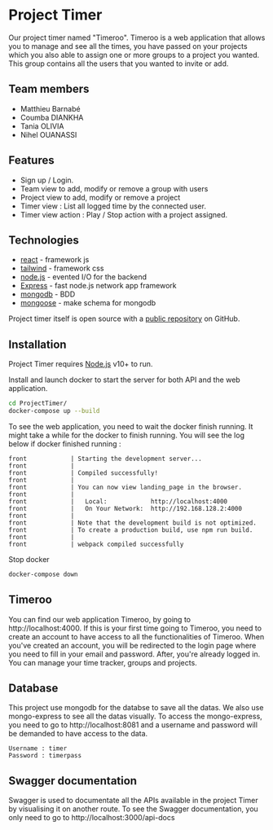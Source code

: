 # Project Timer

Our project timer named "Timeroo". Timeroo is a web application that allows you to manage and see all the times, you have passed on your projects which you also able to assign one or more groups to a project you wanted. This group contains all the users that you wanted to invite or add.

## Team members

- Matthieu Barnabé
- Coumba DIANKHA
- Tania OLIVIA
- Nihel OUANASSI

## Features

- Sign up / Login.
- Team view to add, modify or remove a group with users
- Project view to add, modify or remove a project
- Timer view : List all logged time by the connected user.
- Timer view action : Play / Stop action with a project assigned.

## Technologies

- [react] - framework js 
- [tailwind] - framework css
- [node.js] - evented I/O for the backend
- [Express] - fast node.js network app framework 
- [mongodb] - BDD
- [mongoose] - make schema for mongodb

Project timer itself is open source with a [public repository][projectTimer] on GitHub.

## Installation

Project Timer requires [Node.js](https://nodejs.org/) v10+ to run.

Install and launch docker to start the server for both API and the web application.

```sh
cd ProjectTimer/
docker-compose up --build
```

To see the web application, you need to wait the docker finish running. It might take a while for the docker to finish running. You will see the log below if docker finished running : 

```
front            | Starting the development server...
front            | 
front            | Compiled successfully!
front            | 
front            | You can now view landing_page in the browser.
front            | 
front            |   Local:            http://localhost:4000
front            |   On Your Network:  http://192.168.128.2:4000
front            | 
front            | Note that the development build is not optimized.
front            | To create a production build, use npm run build.
front            | 
front            | webpack compiled successfully
```

Stop docker

```sh
docker-compose down
```
## Timeroo
You can find our web application Timeroo, by going to http://localhost:4000. If this is your first time going to Timeroo, you need to create an account to have access to all the functionalities of Timeroo. When you've created an account, you will be redirected to the login page where you need to fill in your email and password. After, you're already logged in. You can manage your time tracker, groups and projects.

## Database
 
 This project use mongodb for the databse to save all the datas. We also use mongo-express to see all the datas visually. To access the mongo-express, you need to go to http://localhost:8081 and a username and password will be demanded to have access to the data.
 ```
 Username : timer
 Password : timerpass
 ```
 
## Swagger documentation

Swagger is used to documentate all the APIs available in the project Timer by visualising it on another route. To see the Swagger documentation, you only need to go to http://localhost:3000/api-docs


[//]: # (These are reference links used in the body of this note and get stripped out when the markdown processor does its job. There is no need to format nicely because it shouldn't be seen. Thanks SO - http://stackoverflow.com/questions/4823468/store-comments-in-markdown-syntax)
   [react]:<https://fr.reactjs.org>
   [tailwind]:<https://tailwindcss.com>
   [node.js]: <http://nodejs.org>
   [express]: <http://expressjs.com>
   [mongoose]:<https://mongoosejs.com>
   [mongodb]:<https://www.mongodb.com>
   [projectTimer]:<https://github.com/Mat0108/ProjectTimer>
   
   
